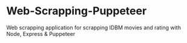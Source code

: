 # Web-Scrapping-Puppeteer
 Web scrapping application for scrapping IDBM movies and rating with Node, Express & Puppeteer
